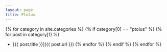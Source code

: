 ```yaml
---
layout: page
title: Ptolus
---
```


{% for category in site.categories %}
{% if category[0] == "ptolus" %}
{% for post in category[1] %}
- [{{ post.title }}]({{ post.url }})
{% endfor %}
{% endif %}
{% endfor %}
